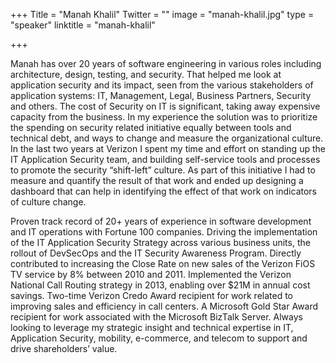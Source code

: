 +++
Title = "Manah Khalil"
Twitter = ""
image = "manah-khalil.jpg"
type = "speaker"
linktitle = "manah-khalil"

+++

Manah has over 20 years of software engineering in various roles including architecture, design, testing, and security. That helped me look at application security and its impact, seen from the various stakeholders of application systems: IT, Management, Legal, Business Partners, Security and others. The cost of Security on IT is significant, taking away expensive capacity from the business. In my experience the solution was to prioritize the spending on security related initiative equally between tools and technical debt, and ways to change and measure the organizational culture. In the last two years at Verizon I spent my time and effort on standing up the IT Application Security team, and building self-service tools and processes to promote the security “shift-left” culture. As part of this initiative I had to measure and quantify the result of that work and ended up designing a dashboard that can help in identifying the effect of that work on indicators of culture change.

Proven track record of 20+ years of experience in software development and IT operations with Fortune 100 companies. Driving the implementation of the IT Application Security Strategy across various business units, the rollout of DevSecOps and the IT Security Awareness Program. Directly contributed to increasing the Close Rate on new sales of the Verizon FiOS TV service by 8% between 2010 and 2011. Implemented the Verizon National Call Routing strategy in 2013, enabling over $21M in annual cost savings. Two-time Verizon Credo Award recipient for work related to improving sales and efficiency in call centers. A Microsoft Gold Star Award recipient for work associated with the Microsoft BizTalk Server. Always looking to leverage my strategic insight and technical expertise in IT, Application Security, mobility, e-commerce, and telecom to support and drive shareholders’ value.